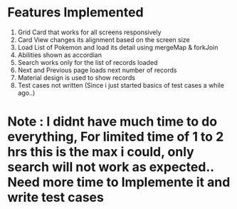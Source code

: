 # Features Implemented

1. Grid Card that works for all screens responsively
1. Card View changes its alignment based on the screen size
1. Load List of Pokemon and load its detail using mergeMap & forkJoin
1. Abilities shown as accordian
1. Search works only for the list of records loaded
1. Next and Previous page loads next number of records
1. Material design is used to show records
1. Test cases not written (Since i just started basics of test cases a while ago..)

# Note : I didnt have much time to do everything, For limited time of 1 to 2 hrs this is the max i could, only search will not work as expected.. Need more time to Implemente it and write test cases
